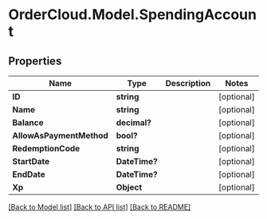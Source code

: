 # OrderCloud.Model.SpendingAccount
## Properties

Name | Type | Description | Notes
------------ | ------------- | ------------- | -------------
**ID** | **string** |  | [optional] 
**Name** | **string** |  | [optional] 
**Balance** | **decimal?** |  | [optional] 
**AllowAsPaymentMethod** | **bool?** |  | [optional] 
**RedemptionCode** | **string** |  | [optional] 
**StartDate** | **DateTime?** |  | [optional] 
**EndDate** | **DateTime?** |  | [optional] 
**Xp** | **Object** |  | [optional] 

[[Back to Model list]](../README.md#documentation-for-models) [[Back to API list]](../README.md#documentation-for-api-endpoints) [[Back to README]](../README.md)

